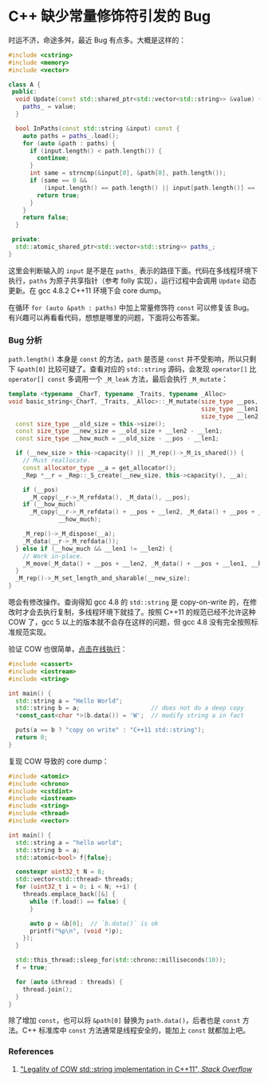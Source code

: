 # C++ 缺少常量修饰符引发的 Bug

时运不济，命途多舛，最近 Bug 有点多。大概是这样的：

```c++
#include <cstring>
#include <memory>
#include <vector>

class A {
 public:
  void Update(const std::shared_ptr<std::vector<std::string>> &value) {
    paths_ = value;
  }

  bool InPaths(const std::string &input) const {
    auto paths = paths_.load();
    for (auto &path : paths) {
      if (input.length() < path.length()) {
        continue;
      }
      int same = strncmp(&input[0], &path[0], path.length());
      if (same == 0 &&
          (input.length() == path.length() || input[path.length()] == '/')) {
        return true;
      }
    }
    return false;
  }

 private:
  std::atomic_shared_ptr<std::vector<std::string>> paths_;
}
```

这里会判断输入的 `input` 是不是在 `paths_` 表示的路径下面。代码在多线程环境下执行，`paths` 为原子共享指针（参考 folly 实现），运行过程中会调用 `Update` 动态更新。在 gcc 4.8.2 C++11 环境下会 core dump。

在循环 `for (auto &path : paths)`  中加上常量修饰符 `const` 可以修复该 Bug。有兴趣可以再看看代码，想想是哪里的问题，下面将公布答案。

### Bug 分析

`path.length()` 本身是 `const` 的方法，`path` 是否是 `const` 并不受影响，所以只剩下 `&path[0]` 比较可疑了。查看对应的 `std::string` 源码，会发现 `operator[]` 比 `operator[] const` 多调用一个 `_M_leak` 方法，最后会执行 `_M_mutate`：

```c++
template <typename _CharT, typename _Traits, typename _Alloc>
void basic_string<_CharT, _Traits, _Alloc>::_M_mutate(size_type __pos,
                                                      size_type __len1,
                                                      size_type __len2) {
  const size_type __old_size = this->size();
  const size_type __new_size = __old_size + __len2 - __len1;
  const size_type __how_much = __old_size - __pos - __len1;

  if (__new_size > this->capacity() || _M_rep()->_M_is_shared()) {
    // Must reallocate.
    const allocator_type __a = get_allocator();
    _Rep *__r = _Rep::_S_create(__new_size, this->capacity(), __a);

    if (__pos)
      _M_copy(__r->_M_refdata(), _M_data(), __pos);
    if (__how_much)
      _M_copy(__r->_M_refdata() + __pos + __len2, _M_data() + __pos + __len1,
              __how_much);

    _M_rep()->_M_dispose(__a);
    _M_data(__r->_M_refdata());
  } else if (__how_much && __len1 != __len2) {
    // Work in-place.
    _M_move(_M_data() + __pos + __len2, _M_data() + __pos + __len1, __how_much);
  }
  _M_rep()->_M_set_length_and_sharable(__new_size);
}
```

嗯会有修改操作。查询得知 gcc 4.8 的 `std::string` 是 copy-on-write 的，在修改时才会去执行复制，多线程环境下就挂了。按照 C++11 的规范已经不允许这种 COW 了，gcc 5 以上的版本就不会存在这样的问题，但 gcc 4.8 没有完全按照标准规范实现。

验证 COW 也很简单，[点击在线执行](https://godbolt.org/z/iDxXiu)：

```c++
#include <cassert>
#include <iostream>
#include <string>

int main() {
  std::string a = "Hello World";
  std::string b = a;                    // does not do a deep copy
  *const_cast<char *>(b.data()) = 'W';  // modify string a in fact

  puts(a == b ? "copy on write" : "C++11 std::string");
  return 0;
}
```

复现 COW 导致的 core dump：

```c++
#include <atomic>
#include <chrono>
#include <cstdint>
#include <iostream>
#include <string>
#include <thread>
#include <vector>

int main() {
  std::string a = "hello world";
  std::string b = a;
  std::atomic<bool> f{false};

  constexpr uint32_t N = 8;
  std::vector<std::thread> threads;
  for (uint32_t i = 0; i < N; ++i) {
    threads.emplace_back([&] {
      while (f.load() == false) {
      }

      auto p = &b[0];  // `b.data()` is ok
      printf("%p\n", (void *)p);
    });
  }

  std::this_thread::sleep_for(std::chrono::milliseconds(10));
  f = true;

  for (auto &thread : threads) {
    thread.join();
  }
}
```

除了增加 `const`，也可以将 `&path[0]` 替换为 `path.data()`，后者也是 `const` 方法。C++ 标准库中 `const` 方法通常是线程安全的，能加上 `const` 就都加上吧。

### References

1. ["Legality of COW std::string implementation in C++11", *Stack Overflow*](https://stackoverflow.com/questions/12199710/legality-of-cow-stdstring-implementation-in-c11)

